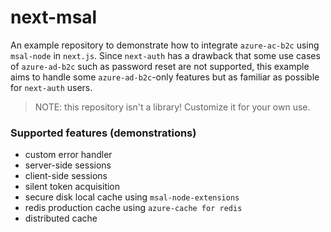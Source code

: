 # next-msal

An example repository to demonstrate how to integrate `azure-ac-b2c` using `msal-node` in `next.js`.
Since `next-auth` has a drawback that some use cases of `azure-ad-b2c` such as password reset are not supported,
this example aims to handle some `azure-ad-b2c`-only features but as familiar as possible for `next-auth` users.

> NOTE: this repository isn't a library! Customize it for your own use.

### Supported features (demonstrations)

- custom error handler
- server-side sessions
- client-side sessions
- silent token acquisition
- secure disk local cache using `msal-node-extensions`
- redis production cache using `azure-cache for redis`
- distributed cache